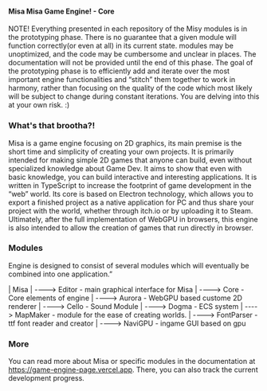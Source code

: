 #### Misa Misa Game Engine! - Core

NOTE! Everything presented in each repository of the Misy modules is in the prototyping phase. There is no guarantee that a given module will function correctly(or even at all) in its current state. modules may be unoptimized, and the code may be cumbersome and unclear in places. The documentation will not be provided until the end of this phase. The goal of the prototyping phase is to efficiently add and iterate over the most important engine functionalities and “stitch” them together to work in harmony, rather than focusing on the quality of the code which most likely will be subject to change during constant iterations. You are delving into this at your own risk. :)

### What's that brootha?!

Misa is a game engine focusing on 2D graphics, its main premise is the short time and simplicity of creating your own projects. It is primarily intended for making simple 2D games that anyone can build, even without specialized knowledge about Game Dev. It aims to show that even with basic knowledge, you can build interactive and interesting applications. It is written in TypeScript to increase the footprint of game development in the “web” world. Its core is based on Electron technology, which allows you to export a finished project as a native application for PC and thus share your project with the world, whether through itch.io or by uploading it to Steam. Ultimately, after the full implementation of WebGPU in browsers, this engine is also intended to allow the creation of games that run directly in browser.

### Modules

Engine is designed to consist of several modules which will eventually be combined into one application.”

| Misa
| ----> Editor - main graphical interface for Misa
| ----> Core - Core elements of engine
| ----> Aurora - WebGPU based custome 2D renderer
| ----> Cello - Sound Module
| ----> Dogma - ECS system
| ----> MapMaker - module for the ease of creating worlds.
| ----> FontParser - ttf font reader and creator
| ----> NaviGPU - ingame GUI based on gpu

### More

You can read more about Misa or specific modules in the documentation at https://game-engine-page.vercel.app. There, you can also track the current development progress.
